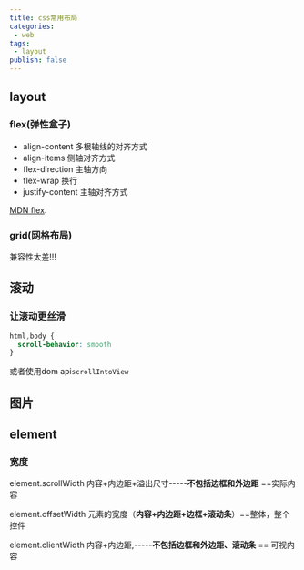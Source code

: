 ```yaml
---
title: css常用布局
categories: 
 - web
tags:
 - layout
publish: false
---
```


## layout

### flex(弹性盒子)

- align-content	 多根轴线的对齐方式 
- align-items	侧轴对齐方式
- flex-direction	主轴方向	
- flex-wrap	换行
- justify-content	主轴对齐方式

[MDN flex]( https://wiki.developer.mozilla.org/zh-CN/docs/Web/CSS/CSS_Flexible_Box_Layout ).

### grid(网格布局)

兼容性太差!!!

## 滚动

### 让滚动更丝滑

```css
html,body {
  scroll-behavior: smooth
}
```

或者使用dom api`scrollIntoView`

## 图片

## element

### 宽度

element.scrollWidth  内容+内边距+溢出尺寸-----**不包括边框和外边距** ==实际内容

element.offsetWidth 元素的宽度（**内容+内边距+边框+滚动条**）==整体，整个控件

element.clientWidth  内容+内边距,-----**不包括边框和外边距、滚动条** == 可视内容